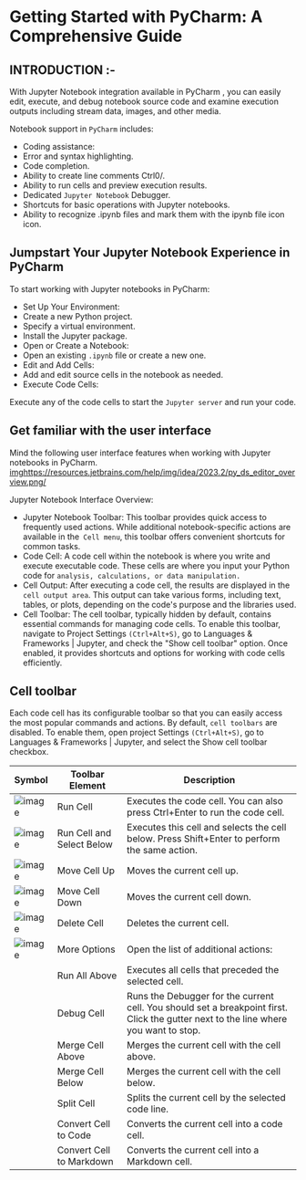# Getting Started with PyCharm: A Comprehensive Guide
## INTRODUCTION :-
With Jupyter Notebook integration available in PyCharm , you can easily edit, execute, and debug notebook source code and examine execution outputs including stream data, images, and other media.

Notebook support in `PyCharm` includes:

- Coding assistance:
- Error and syntax highlighting.
- Code completion.
- Ability to create line comments Ctrl0/.
- Ability to run cells and preview execution results.
- Dedicated `Jupyter Notebook` Debugger.
- Shortcuts for basic operations with Jupyter notebooks.
- Ability to recognize .ipynb files and mark them with the ipynb file icon icon.

## Jumpstart Your Jupyter Notebook Experience in PyCharm

To start working with Jupyter notebooks in PyCharm:
- Set Up Your Environment:
- Create a new Python project.
- Specify a virtual environment.
- Install the Jupyter package.
- Open or Create a Notebook:
- Open an existing `.ipynb` file or create a new one.
- Edit and Add Cells:
- Add and edit source cells in the notebook as needed.
- Execute Code Cells:

Execute any of the code cells to start the `Jupyter server` and run your code.

## Get familiar with the user interface

Mind the following user interface features when working with Jupyter notebooks in PyCharm.
<imghttps://resources.jetbrains.com/help/img/idea/2023.2/py_ds_editor_overview.png/>

Jupyter Notebook Interface Overview:

- Jupyter Notebook Toolbar: This toolbar provides quick access to frequently used actions. While additional notebook-specific actions are available in the` Cell menu`, this toolbar offers convenient shortcuts for common tasks.
- Code Cell: A code cell within the notebook is where you write and execute executable code. These cells are where you input your Python code for `analysis, calculations, or data manipulation.`
- Cell Output: After executing a code cell, the results are displayed in the` cell output area`. This output can take various forms, including text, tables, or plots, depending on the code's purpose and the libraries used.
- Cell Toolbar: The cell toolbar, typically hidden by default, contains essential commands for managing code cells. To enable this toolbar, navigate to Project Settings `(Ctrl+Alt+S)`, go to Languages & Frameworks | Jupyter, and check the "Show cell toolbar" option. Once enabled, it provides shortcuts and options for working with code cells efficiently.

## Cell toolbar﻿

Each code cell has its configurable toolbar so that you can easily access the most popular commands and actions. By default, `cell toolbars` are disabled. To enable them, open project Settings `(Ctrl+Alt+S)`, go to Languages & Frameworks | Jupyter, and select the Show cell toolbar checkbox.

| Symbol | Toolbar Element                | Description                                                      |
| ------ | ----------------------------- | ---------------------------------------------------------------- |
| ![image](https://github.com/dikshant182004/dfd/assets/122460149/a2176411-d0db-4686-ad57-1963bf23f3e7) | Run Cell                    | Executes the code cell. You can also press Ctrl+Enter to run the code cell. |
| ![image](https://github.com/dikshant182004/dfd/assets/122460149/1382d157-bade-4d5c-801c-4f8a8911a81d) | Run Cell and Select Below    | Executes this cell and selects the cell below. Press Shift+Enter to perform the same action. |
| ![image](https://github.com/dikshant182004/dfd/assets/122460149/a321fea9-f437-432c-8046-0066c0085542) | Move Cell Up                | Moves the current cell up.                                      |
| ![image](https://github.com/dikshant182004/dfd/assets/122460149/7b254910-6817-423c-b15c-504943f5dc9a) | Move Cell Down              | Moves the current cell down.                                    |
| ![image](https://github.com/dikshant182004/dfd/assets/122460149/7f3a20d6-b884-4cb0-94e0-f222c3c80320) | Delete Cell                 | Deletes the current cell.                                        |
| ![image](https://github.com/dikshant182004/dfd/assets/122460149/33d4f96e-d250-4bcf-8cc6-02548fd79342) | More Options                | Open the list of additional actions:                              |
|        | Run All Above                | Executes all cells that preceded the selected cell.               |
|        | Debug Cell                   | Runs the Debugger for the current cell. You should set a breakpoint first. Click the gutter next to the line where you want to stop. |
|        | Merge Cell Above              | Merges the current cell with the cell above.                       |
|        | Merge Cell Below              | Merges the current cell with the cell below.                       |
|        | Split Cell                   | Splits the current cell by the selected code line.                |
|        | Convert Cell to Code         | Converts the current cell into a code cell.                       |
|        | Convert Cell to Markdown     | Converts the current cell into a Markdown cell.                   |




